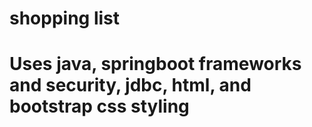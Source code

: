 # shopping list
# Uses java, springboot frameworks and security, jdbc, html, and bootstrap css styling
